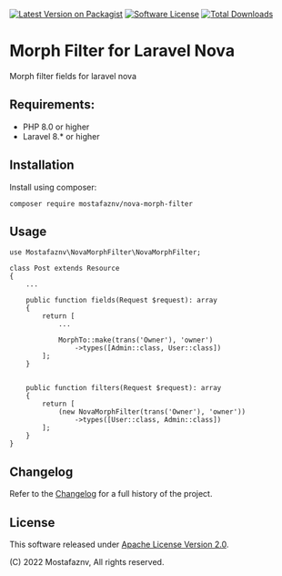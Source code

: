 [![Latest Version on Packagist](https://img.shields.io/packagist/v/mostafaznv/nova-morph-filter.svg?style=flat-square)](https://packagist.org/packages/mostafaznv/nova-morph-filter)
[![Software License](https://img.shields.io/badge/license-Apache-brightgreen.svg?style=flat-square)](LICENSE.txt)
[![Total Downloads](https://img.shields.io/packagist/dt/mostafaznv/nova-morph-filter.svg?style=flat-square)](https://packagist.org/packages/mostafaznv/nova-morph-filter)

# Morph Filter for Laravel Nova

Morph filter fields for laravel nova


## Requirements:

- PHP 8.0 or higher
- Laravel 8.* or higher


## Installation

Install using composer:

```
composer require mostafaznv/nova-morph-filter
```


## Usage
```
use Mostafaznv\NovaMorphFilter\NovaMorphFilter;

class Post extends Resource
{
    ...
    
    public function fields(Request $request): array
    {
        return [
            ...

            MorphTo::make(trans('Owner'), 'owner')
                ->types([Admin::class, User::class])
        ];
    }


    public function filters(Request $request): array
    {
        return [
            (new NovaMorphFilter(trans('Owner'), 'owner'))
                ->types([User::class, Admin::class])
        ];
    }
}
```

## Changelog
Refer to the [Changelog](CHANGELOG.md) for a full history of the project.

## License
This software released under [Apache License Version 2.0](LICENSE.txt).

(C) 2022 Mostafaznv, All rights reserved.
